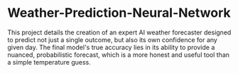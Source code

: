 # Weather-Prediction-Neural-Network
This project details the creation of an expert AI weather forecaster designed to predict not just a single outcome, but also its own confidence for any given day. The final model's true accuracy lies in its ability to provide a nuanced, probabilistic forecast, which is a more honest and useful tool than a simple temperature guess.

